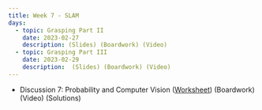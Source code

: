 ```yaml
---
title: Week 7 - SLAM
days:
  - topic: Grasping Part II
    date: 2023-02-27
    description: (Slides) (Boardwork) (Video) 
  - topic: Grasping Part III
    date: 2023-02-29
    description:  (Slides) (Boardwork) (Video)
---
```


- Discussion 7: Probability and Computer Vision ([Worksheet](https://ucb-ee106.github.io/106b-sp24site/assets/disc/disc7_prob_cv.pdf)) (Boardwork) (Video) (Solutions)


<a id="Week8"></a>
